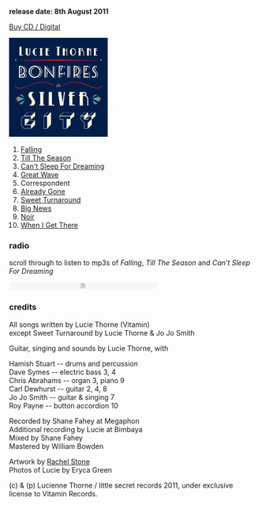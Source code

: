 <!--| ## Bonfires In Silver City |-->


**release date: 8th August 2011**

[Buy CD / Digital](https://luciethorne.bandcamp.com/album/bonfires-in-silver-city)

![Bonfires In Silver City][8]

1.  [Falling][9]
2.  [Till The Season][10]
3.  [Can't Sleep For Dreaming][11]
4.  [Great Wave][12]
5.  Correspondent
6.  [Already Gone][14]
7.  [Sweet Turnaround][15]
8.  [Big News][16]
9.  [Noir][17]
10.  [When I Get There][18]

### radio

scroll through to listen to mp3s of _Falling_, _Till The Season_ and
_Can't Sleep For Dreaming_

<div class="radio">
<object type="application/x-shockwave-flash"
        width="300"
        height="14"
        data="../../data/swf/xspf.swf?player_title=luciethorne.com/radio&playlist_url=../../data/xspf/lt.xspf">
<param name="movie"
       value="../../data/swf/xspf.swf?player_title=luciethorne.com/radio&playlist_url=../../data/xspf/lt.xspf" />
</object>
</div>

### credits

All songs written by Lucie Thorne (Vitamin)  
except Sweet Turnaround by Lucie Thorne & Jo Jo Smith

Guitar, singing and sounds by Lucie Thorne, with  

Hamish Stuart -- drums and percussion  
Dave Symes -- electric bass 3, 4  
Chris Abrahams -- organ 3, piano 9  
Carl Dewhurst -- guitar 2, 4, 8  
Jo Jo Smith -- guitar & singing 7  
Roy Payne -- button accordion 10  

Recorded by Shane Fahey at Megaphon  
Additional recording by Lucie at Bimbaya  
Mixed by Shane Fahey  
Mastered by William Bowden

Artwork by [Rachel Stone][19]  
Photos of Lucie by Eryca Green

\(c) & (p) Lucienne Thorne / little secret records 2011, under
exclusive license to Vitamin Records.   

   [8]: data/image/cover/bonfires-in-silver-city.jpg
   [9]: ?p=songs/falling
  [10]: ?p=songs/till-the-season
  [11]: ?p=songs/cant-sleep-for-dreaming
  [12]: ?p=songs/great-wave
  [14]: ?p=songs/already-gone
  [15]: ?p=songs/sweet-turnaround
  [16]: ?p=songs/big-news
  [17]: ?p=songs/noir
  [18]: ?p=songs/when-i-get-there
  [19]: http://rachelstone.com
  [20]: data/pr/LucieThorneBISCAugustMediaRelease.pdf
